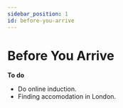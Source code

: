 ```yaml
---
sidebar_position: 1
id: before-you-arrive
---
```


# Before You Arrive

**To do**

- Do online induction.
- Finding accomodation in London.